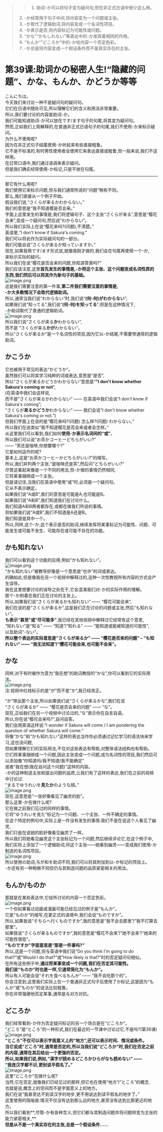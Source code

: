 > > 1. 助词-か可以将句子变为疑问句,但在非正式日语中很少这么用。
> 2. -か经常用于句子中间,将内容变为一个问题或主张。
> 3. -か取代了逻辑助词,将内容变成一个名词性项目。
> 4. -か表示是否,将内容标记为可能性或问题。
> 5. “かな”“かもしれない”等表达中的-か发挥着相同的作用。
> 6. “もんか”“どころか”中的-か给内容一个否定色彩。
> 7. -か总是将内容变成一个假设条件而不是真实存在的主张。


# 第39课:助词かの秘密人生!“隐藏的问题”、かな、もんか、かどうか等等

こんにちは。<br />今天我们来讨论一种不是疑问句的疑问句。<br />它们在日语中随处可见,所以理解它们的含义和用法非常重要。<br />所以,我们要讨论的内容是助词-か。<br />我们可能知道助词-か可以放在です/ます句子的句尾,将其变为疑问句。<br />然而,正如我们上周解释的,在普通非正式日语句子的句尾,我们不使用-か来标示疑问。<br />为什么不使用呢?<br />因为在非正式句子结尾使用-か听起来有些直接粗鲁。<br />它不是不标准的,有时男性使用者会使用它来表达直接或粗鲁,但一般来说,我们不这样用。<br />在日常口语中,我们通过语调来表示疑问。<br />但是我们确实经常使用-か标记,只是不放在句尾。

---

那它有什么用呢?<br />我们使用它来标示问题,但与我们通常所说的“问题”稍有不同。<br />那么,我们直接从一个例子开始。<br />假设我们说,“さくらが来るかわからない。”<br />我们的意思是“我不知道樱是否会来。”<br />字面上这里发生的事情是,我们将逻辑句子、这个主张“さくらが来る”,意思是“樱花会来”,变成一个疑问句,然后说“わからない”。<br />所以我们实际上在说“樱花来吗?(问题),不清楚。”<br />英语里,“I don't know if Sakura's coming.”<br />我们可以将此作为实际疑问句的一部分。<br />我们可能会说“さくらが来るか知っていますか。”<br />现在,如果我用です/ます形式说,就像我刚才做的,我们会在句尾再使用一个-か,<br />来标示实际的疑问。<br />所以我们在说“樱花是否会来的问题,你知道答案吗?”<br />我们应该注意,这里**首先发生的事情是,-か将这个主张、这个问题变成名词性质的东西,我们然后可以将其作为新句子的基础。**<br />![image.png](https://cdn.nlark.com/yuque/0/2023/png/1179742/1695182216491-519b305a-2d40-4ef7-85e3-3b855d353238.png#averageHue=%23e8e6e5&clientId=u52e6f33f-bd79-4&from=paste&height=322&id=WCy9w&originHeight=386&originWidth=771&originalType=binary&ratio=1.2&rotation=0&showTitle=false&size=182383&status=done&style=none&taskId=u8f2b0e55-b477-45ca-b5fb-614d4028da4&title=&width=642.5)<br />这是我们需要注意的第一件事,**第二件我们需要注意的事情是,**<br />**-か大多数情况下会取代逻辑助词。**<br />所以,通常当我们说“わからない”时,我们说“**(何-何)がわからない**”;<br />如果我们说“知ってる”,我们说“**(何-何)を知ってる**”;但是在这种情况下,<br />-か助词取代了普通的逻辑助词。<br />![image.png](https://cdn.nlark.com/yuque/0/2023/png/1179742/1695182204349-c7c97435-ca38-4b6e-860d-f127a7097a01.png#averageHue=%23efebea&clientId=u52e6f33f-bd79-4&from=paste&height=333&id=uc2908562&originHeight=400&originWidth=513&originalType=binary&ratio=1.2&rotation=0&showTitle=false&size=157995&status=done&style=none&taskId=u53b3b6e8-a867-463c-bf4d-a380364aa62&title=&width=427.5)<br />所以我们说“さくらが来る**か**わからない”,<br />而不是       “さくらが来る**かが**わからない”。<br />所以“さくらが来るか”是一个名词性的项目,因为它以-か结尾,不需要带通常的逻辑助词。
## かこうか
它也被用于常见的表达“かどうか”。<br />虽然我们可以将其学习纯粹的词或表达,意思是“是否”,<br />所以“さくらが来るかどうかわからない”意思是“**"I don't know whether Sakura's coming or not**”,<br />(在英语中我们会这样说,<br />而不是“さくらが来るかわからない” —— 在英语中我们会说“I don't know if Sakura's coming”;<br />“さくらが**来るかどうか**わからない” —— 我们会说“I don't know whether Sakura's coming or not.”)<br />但我们字面上在说的是“樱花来吗?(问题) 怎么样?(问题) わからない。”<br />所以我们在说类似“我不知道樱花是否会来或者会怎样。”<br />从这里我们可以看到,我们如何**使用-か表示名词间的“或”**。<br />所以我们可以说“お茶かコーヒーどちらがいい?”<br />—— “茶还是咖啡,你想要哪个?”<br />它是如何运作的呢?<br />基本上,这是“お茶かコーヒーかどちらがいい?”的缩写。<br />所以,我们并列两个主张,“是咖啡还是茶”,然后问“どちらがいい?”<br />尽管这看起来像是一个不同的用法,但-か做的事情仍然相同,<br />它将某事捆绑成一个主张。<br />但是请记住,当我们在英语中使用“或”时,必须是一个疑问句。<br />它从不表示确定。<br />如果我们说“A或B”,我们的意思是可能是A,也可能是B。<br />如果我们说“A和B”,我们知道我们在讨论什么。<br />我们知道A和B两者都存在,或都在做我们所说的事情。<br />但如果我们说“A或B”,我们不知道是A还是B。<br />我们知道是其中一个。<br />所以,同样,这个-か,这个表示是否的助词,继续发挥将某事标记为可能性、问题、可能发生或可能不发生、可能存在或可能不存在的功能。
## かも知れない
我们可以看到这个功能的应用,例如“かも知れない”。<br />![image.png](https://cdn.nlark.com/yuque/0/2023/png/1179742/1695182240589-92f4657e-ced1-430c-b668-d5ef2d6e2640.png#averageHue=%23f8f2ef&clientId=u52e6f33f-bd79-4&from=paste&height=265&id=u0a895945&originHeight=318&originWidth=464&originalType=binary&ratio=1.2&rotation=0&showTitle=false&size=123541&status=done&style=none&taskId=ubb53e926-eb27-4d30-8c46-3364b08c107&title=&width=386.6666666666667)<br />“かも知れない”被教导好像是一个意思是“也许”的词或表达。<br />的确如此,但是像我在另一个视频中解释过的,这种一次性教授所有内容的方式会产生误导。<br />我在这里想要讨论的误导之处在于,它会混淆我们对-か的实际作用的理解。<br />那个-か附着在我们正在讨论的主张上。<br />所以,如果我们说“さくらが来るかも知れない” —— “樱花可能会来”,<br />我们在说的是“さくらが来るか”,这是我们正在讨论的问题或主张,然后“も知れない”。<br />**も表示“甚至”或“尽可能多”**,我已经在其他视频中解释过它经常有这个意思,<br />“知れない”是“知る” —— “知道”/“知れる” —— “能知道或能被知道的可能性”,<br />以及助词“-ない”。<br />**所以整个表达的实际意思是“さくらが来るか” —— “樱花是否来的问题” – “も知れない” —— “我无法知道”/“樱花可能会来,也可能不会来”。**

## かな

同样,对于有时被作为意为“我在想”的助词教授的“かな”,你可以看到它的实际用法。<br />![image.png](https://cdn.nlark.com/yuque/0/2023/png/1179742/1695182253449-8d788679-8c38-4002-aaa2-e82004b7023a.png#averageHue=%23fcf2ee&clientId=u52e6f33f-bd79-4&from=paste&height=212&id=u2178c12d&originHeight=254&originWidth=525&originalType=binary&ratio=1.2&rotation=0&showTitle=false&size=108323&status=done&style=none&taskId=u74bd2372-4812-451f-84bc-d7a3a8fb18f&title=&width=437.5)<br />注:视频中红线标示的是“が”而不是“か”,我已经改正。

“か”带出那个主张,所以如果我们说“さくらが来るかな”,我们在说<br />“さくらが来るか” —— “樱花是否会来的问题” —— “な”。<br />现在,正如我们在另一个视频中讨论过的,“な”表示你在自言自语。<br />所以,你在说“樱花会来吗?”,自问自答。<br />我们会用英语这样说:“I wonder if Sakura will come / I am pondering the question of whether Sakura will come.”<br />将像“かな”和“かも知れない”这样的表达当作你必须通过记忆学习的语法块来学习,这也没问题,<br />但如果理解它们的实际用法,不仅对这些表达有帮助,对整体语法结构也有帮助。<br />它们将某事捆绑成一个问题,因此主张变成一个问题,成为名词性的项目,我们然后可以添加像“你知道吗/我不知道/我不能确定”<br />或者“我在想(我在自问这个问题)”这样的内容。<br />-か的这种制造主张和提出问题的品质,让我们有了这样的表达,我们在之前的视频中讨论过:<br />“まるでゆうれいを**見たか**のような顔。”<br />![image.png](https://cdn.nlark.com/yuque/0/2023/png/1179742/1695182286484-5f6f3593-a77a-4c08-b181-51fd15445885.png#averageHue=%23c7a495&clientId=u52e6f33f-bd79-4&from=paste&height=304&id=u6903022f&originHeight=365&originWidth=498&originalType=binary&ratio=1.2&rotation=0&showTitle=false&size=200097&status=done&style=none&taskId=u1d46c109-7f8e-4828-94ac-d43b3750d8b&title=&width=415)<br />现在,这意思是“一张好像看见了幽灵的脸”。<br />那么这里-か在做什么呢?<br />它在做之前我们见过的同样的事情。<br />它将“ゆうれいを見た”标记为一个问题、一个主张、一件不确定的事情。<br />在这个特定的例句中,实际上是一件没有发生的事情:我们不是在说这个人看见了幽灵,<br />我们只是在说她的脸好像看见幽灵了一样。<br />所以我们将她看见幽灵这个主张标记为一个问题,然后继续评论它,在这个例子中,<br />我们实际上添加了一个逻辑助词,将这个主张——她看到幽灵——变成我们使用-か制造的名词性项目。<br />![image.png](https://cdn.nlark.com/yuque/0/2023/png/1179742/1695182320024-577b7bce-f5bc-40a4-9676-f843e3cd0efe.png#averageHue=%23e4e3e3&clientId=u52e6f33f-bd79-4&from=paste&height=306&id=u7c14786d&originHeight=367&originWidth=704&originalType=binary&ratio=1.2&rotation=0&showTitle=false&size=185746&status=done&style=none&taskId=u4099102e-d867-44d1-a085-1d38f558db3&title=&width=586.6666666666667)<br />所以使用の助词,与が和を助词不同,我们可以将其附加到以-か标记的项目上。<br />-か还有另一种稍微不同但仍与其制造问题的品质紧密相关的用法。

## もんか/ものか

那就是在某些表达中,它给所讨论的内容一个否定色彩。<br />![image.png](https://cdn.nlark.com/yuque/0/2023/png/1179742/1695182332360-2f57ec79-36f0-4393-9159-41bc712d5f0f.png#averageHue=%23c39a4b&clientId=u52e6f33f-bd79-4&from=paste&height=303&id=u1b31661a&originHeight=363&originWidth=456&originalType=binary&ratio=1.2&rotation=0&showTitle=false&size=120397&status=done&style=none&taskId=u8a04d1d9-e9e6-4ed6-a10d-cb13cc020e6&title=&width=380)<br />一个你如果看过动画或漫画可能已经见过的例子是“もんか”。<br />它是“ものか”的缩写,在更正式的语境中,我们会说“ものですか”。<br />所以,如果我说“そちらへ行くものですか”,我的意思是“我不会去那里”/“我不打算去那里”。<br />如果我说“さくらが来るものですか”,我的意思是“樱花不会来”/“她不会来”/“她来的可能性很低”。<br />**“ものですか”字面意思是“那是一件事吗?”**<br />所以,这是一个问题,但与英语中我们说“Do you think I'm going to do that?”或“Would I do that?”或“How likely is that?”时的否定疑问句相似。<br />在所有这些例子中,**通过将某事变成一个问题,我们在否定其可能性。**<br />**我们说“ものか”时也是一样,它通常简化为“もんか”。**<br />所以有人可能会说“それを食べるもんか” —— “我不会吃那个的”。<br />你会注意到,这里我们实际上在一个普通非正式句子后使用了か标记,这是因为“もんか”或“ものか”的说法比较粗鲁。<br />你在非常强硬地否定某事,通常是与对方对抗。

## どころか

我们经常看到-か作为否定疑问标记的另一个场合是在“どころか”。<br />“どころ”是“ところ”的一种形式,我们在最近的一节课中讨论过它,不是吗?(第36课)<br />![image.png](https://cdn.nlark.com/yuque/0/2023/png/1179742/1695182349138-5ba9940d-829a-419c-92c1-76aca8df8c07.png#averageHue=%23fdf9f9&clientId=u52e6f33f-bd79-4&from=paste&height=152&id=ud571cdbf&originHeight=182&originWidth=410&originalType=binary&ratio=1.2&rotation=0&showTitle=false&size=52713&status=done&style=none&taskId=u5c9b8a19-e229-4f49-bf47-17cd1483f09&title=&width=341.6666666666667)<br />**“ところ”不仅可以表示字面意义上的“地方”,还可以表示时间、情况或条件。**<br />**当它说成“どころ”时,通常是否定的,所以当我们说“どころか”时,我们在否定之前的内容,通常在其后给出一个更强的否定。**<br />**所以,如果我们说,例如,“漢字が読めるどころかひらがなも読めない” —— **<br />**“我连汉字都不识,更别说平假名了。”**<br />![image.png](https://cdn.nlark.com/yuque/0/2023/png/1179742/1695182359596-c423181c-cdb4-4b0d-8f5e-b350d21ff88c.png#averageHue=%23eae6e3&clientId=u52e6f33f-bd79-4&from=paste&height=322&id=u6067946e&originHeight=386&originWidth=469&originalType=binary&ratio=1.2&rotation=0&showTitle=false&size=152476&status=done&style=none&taskId=u17b9b7ff-d970-4ff0-806f-5a7f5c1ae6e&title=&width=390.83333333333337)<br />这里“どころか”在做什么呢?<br />当然,它在否定,就像我们已经见过的那样,但它也在使用“地方”/“ところ”的概念,<br />也就是说,概念上的空间而不是字面意义上的地方。<br />我们在说“我甚至达不到读汉字的地步,更不用说达到读平假名的地步了。”<br />这里使用的隐喻是:情况不仅没有达到那么远的地方,甚至没有达到比那更近的地方。<br />所以我们看到**,尽管-か有各种含义,但它们都与其制造问题并将问题转变为主张的能力紧密相关,**<br />**但是从不是一个真实存在的主张,总是一个假设条件......**
